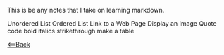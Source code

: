This is be any notes that I take on learning markdown.

Unordered List
Ordered List
Link to a Web Page
Display an Image
Quote code
bold
italics
strikethrough
make a table


[<==Back](README.md)